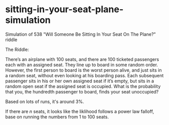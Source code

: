 # sitting-in-your-seat-plane-simulation
Simulation of 538 "Will Someone Be Sitting In Your Seat On The Plane?" riddle

The Riddle:

There’s an airplane with 100 seats, and there are 100 ticketed passengers each with an assigned seat. 
They line up to board in some random order. However, the first person to board is the worst person alive, 
and just sits in a random seat, without even looking at his boarding pass. Each subsequent passenger 
sits in his or her own assigned seat if it’s empty, but sits in a random open seat 
if the assigned seat is occupied. What is the probability that you, 
the hundredth passenger to board, finds your seat unoccupied?

Based on lots of runs, it's around 3%.

If there are _n_ seats, it looks like the liklihood follows a power law falloff, base on running
the numbers from 1 to 100 seats.
